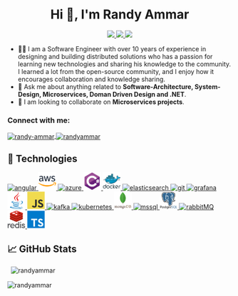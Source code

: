 <h1 align="center">Hi 👋, I'm Randy Ammar</h1>
<p align="center">
  <a href="https://www.linkedin.com/in/randy-ammar" alt="randy ammar's github stats">
    <img src="https://img.shields.io/badge/-randyammar-blue?style=flat-square&logo=Linkedin&logoColor=white&link=https://www.linkedin.com/in/randy-ammar" />
  </a>
  <a href="https://github.com/randyammar" alt="randy ammar's github stats">
    <img src="https://img.shields.io/badge/-@randyammar-%23181717?style=flat-square&logo=github" />
  </a>
  <a>
    <img src="https://komarev.com/ghpvc/?username=randyammar&color=ff69b4&style=flat-square" />
  </a>
</p> 

- 👨‍💻 I am a Software Engineer with over 10 years of experience in designing and building distributed solutions who has a passion for learning new technologies and sharing his knowledge to the community. I learned a lot from the open-source community, and I enjoy how it encourages collaboration and knowledge sharing. 
- 💬 Ask me about anything related to **Software-Architecture, System-Design, Microservices, Doman Driven Design and .NET**.
- 🤝 I am looking to collaborate on **Microservices projects**.

<h3 align="left">Connect with me:</h3>
<p align="left">
  <a href="https://linkedin.com/in/randy-ammar" target="blank">
    <img align="center" src="https://raw.githubusercontent.com/rahuldkjain/github-profile-readme-generator/master/src/images/icons/Social/linked-in-alt.svg" alt="randy-ammar" height="30" width="40" />
  </a>
    <a href="https://github.com/randyammar" target="blank">
    <img align="center" src="https://cdn.jsdelivr.net/npm/simple-icons@3.0.1/icons/github.svg" alt="randyammar" height="30" width="40" />
  </a>
</p>

## 🔧 Technologies

<p align="left"> <a href="https://angular.io" target="_blank" rel="noreferrer"> <img src="https://angular.io/assets/images/logos/angular/angular.svg" alt="angular" width="40" height="40"/> </a> <a href="https://aws.amazon.com" target="_blank" rel="noreferrer"> <img src="https://raw.githubusercontent.com/devicons/devicon/master/icons/amazonwebservices/amazonwebservices-original-wordmark.svg" alt="aws" width="40" height="40"/> </a> <a href="https://azure.microsoft.com/en-in/" target="_blank" rel="noreferrer"> <img src="https://www.vectorlogo.zone/logos/microsoft_azure/microsoft_azure-icon.svg" alt="azure" width="40" height="40"/> </a> <a href="https://www.w3schools.com/cs/" target="_blank" rel="noreferrer"> <img src="https://raw.githubusercontent.com/devicons/devicon/master/icons/csharp/csharp-original.svg" alt="csharp" width="40" height="40"/> </a> <a href="https://www.docker.com/" target="_blank" rel="noreferrer"> <img src="https://raw.githubusercontent.com/devicons/devicon/master/icons/docker/docker-original-wordmark.svg" alt="docker" width="40" height="40"/> </a> <a href="https://www.elastic.co" target="_blank" rel="noreferrer"> <img src="https://www.vectorlogo.zone/logos/elastic/elastic-icon.svg" alt="elasticsearch" width="40" height="40"/> </a> <a href="https://git-scm.com/" target="_blank" rel="noreferrer"> <img src="https://www.vectorlogo.zone/logos/git-scm/git-scm-icon.svg" alt="git" width="40" height="40"/> </a> <a href="https://grafana.com" target="_blank" rel="noreferrer"> <img src="https://www.vectorlogo.zone/logos/grafana/grafana-icon.svg" alt="grafana" width="40" height="40"/> </a> <a href="https://www.java.com" target="_blank" rel="noreferrer"> <img src="https://raw.githubusercontent.com/devicons/devicon/master/icons/java/java-original.svg" alt="java" width="40" height="40"/> </a> <a href="https://developer.mozilla.org/en-US/docs/Web/JavaScript" target="_blank" rel="noreferrer"> <img src="https://raw.githubusercontent.com/devicons/devicon/master/icons/javascript/javascript-original.svg" alt="javascript" width="40" height="40"/> </a> <a href="https://kafka.apache.org/" target="_blank" rel="noreferrer"> <img src="https://www.vectorlogo.zone/logos/apache_kafka/apache_kafka-icon.svg" alt="kafka" width="40" height="40"/> </a> <a href="https://kubernetes.io" target="_blank" rel="noreferrer"> <img src="https://www.vectorlogo.zone/logos/kubernetes/kubernetes-icon.svg" alt="kubernetes" width="40" height="40"/> </a> <a href="https://www.mongodb.com/" target="_blank" rel="noreferrer"> <img src="https://raw.githubusercontent.com/devicons/devicon/master/icons/mongodb/mongodb-original-wordmark.svg" alt="mongodb" width="40" height="40"/> </a> <a href="https://www.microsoft.com/en-us/sql-server" target="_blank" rel="noreferrer"> <img src="https://www.svgrepo.com/show/303229/microsoft-sql-server-logo.svg" alt="mssql" width="40" height="40"/> </a> <a href="https://www.postgresql.org" target="_blank" rel="noreferrer"> <img src="https://raw.githubusercontent.com/devicons/devicon/master/icons/postgresql/postgresql-original-wordmark.svg" alt="postgresql" width="40" height="40"/> </a> <a href="https://www.rabbitmq.com" target="_blank" rel="noreferrer"> <img src="https://www.vectorlogo.zone/logos/rabbitmq/rabbitmq-icon.svg" alt="rabbitMQ" width="40" height="40"/> </a> <a href="https://redis.io" target="_blank" rel="noreferrer"> <img src="https://raw.githubusercontent.com/devicons/devicon/master/icons/redis/redis-original-wordmark.svg" alt="redis" width="40" height="40"/> </a> <a href="https://www.typescriptlang.org/" target="_blank" rel="noreferrer"> <img src="https://raw.githubusercontent.com/devicons/devicon/master/icons/typescript/typescript-original.svg" alt="typescript" width="40" height="40"/> </a> </p>

## 📈 GitHub Stats

<p>&nbsp; <img align="center" src="https://github-readme-stats.vercel.app/api?username=randyammar&show_icons=true&locale=en" alt="randyammar" />
</p>
<p>
  <img align="center" src="https://github-readme-streak-stats.herokuapp.com/?user=randyammar&" alt="randyammar" />
</p>
